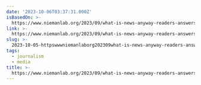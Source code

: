 ```yaml
---
date: '2023-10-06T03:37:31.000Z'
isBasedOn: >-
  https://www.niemanlab.org/2023/09/what-is-news-anyway-readers-answers-depend-on-how-much-they-see-people-like-themselves-in-the-story/
link: >-
  https://www.niemanlab.org/2023/09/what-is-news-anyway-readers-answers-depend-on-how-much-they-see-people-like-themselves-in-the-story/
slug: >-
  2023-10-05-httpswwwniemanlaborg202309what-is-news-anyway-readers-answers-depend-on-how-much-they-see-people-like-themselves-in-the-story
tags:
  - journalism
  - media
title: >-
  https://www.niemanlab.org/2023/09/what-is-news-anyway-readers-answers-depend-on-how-much-they-see-people-like-themselves-in-the-story/
---
```


